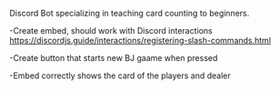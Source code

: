 Discord Bot specializing in teaching card counting to beginners.

-Create embed, should work with Discord interactions https://discordjs.guide/interactions/registering-slash-commands.html 

-Create button that starts new BJ gaame when pressed 

-Embed correctly shows the card of the players and dealer

